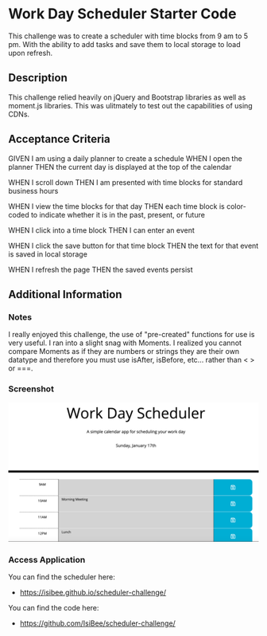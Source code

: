 # Work Day Scheduler Starter Code

This challenge was to create a scheduler with time blocks from 9 am to 5 pm.
With the ability to add tasks and save them to local storage to load upon refresh.

## Description

This challenge relied heavily on jQuery and Bootstrap libraries as well as moment.js libraries. This was ulitmately to test out the capabilities of using CDNs.

## Acceptance Criteria

GIVEN I am using a daily planner to create a schedule
WHEN I open the planner
THEN the current day is displayed at the top of the calendar

WHEN I scroll down
THEN I am presented with time blocks for standard business hours

WHEN I view the time blocks for that day
THEN each time block is color-coded to indicate whether it is in the past, present, or future

WHEN I click into a time block
THEN I can enter an event

WHEN I click the save button for that time block
THEN the text for that event is saved in local storage

WHEN I refresh the page
THEN the saved events persist

## Additional Information
### Notes
I really enjoyed this challenge, the use of "pre-created" functions for use is very useful. I ran into a slight snag with Moments. I realized you cannot compare Moments as if they are numbers or strings they are their own datatype and therefore you must use isAfter, isBefore, etc... rather than < > or ===. 

### Screenshot

![Scheduler](./assets/images/Scheduler.png?raw=true "Scheduler")

### Access Application

You can find the scheduler here:
*  https://isibee.github.io/scheduler-challenge/

You can find the code here:
* https://github.com/IsiBee/scheduler-challenge/